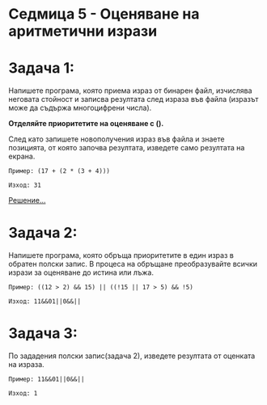 # Седмица 5 - Оценяване на аритметични изрази

Задача 1:
=
Напишете програма, която приема израз от бинарен файл, изчислява неговата стойност и записва резултата след израза във файла (изразът може да съдържа многоцифрени числа).

**Отделяйте приоритетите на оценяване с ().**

След като запишете новополучения израз във файла и знаете позицията, от която започва резултата, изведете само резултата на екрана.

```
Пример: (17 + (2 * (3 + 4)))

Изход: 31
```
[Решение...](https://github.com/AleksandrinaKovachka/Data-structures-and-algorithms/blob/main/Week05/Task1)

Задача 2:
=
Напишете програма, която обръща приоритетите в един израз в обратен полски запис. В процеса на обръщане преобразувайте всички изрази за оценяване до истина или лъжа.

```
Пример: ((12 > 2) && 15) || ((!15 || 17 > 5) && !5)

Изход: 11&&01||0&&||
```

Задача 3:
=
По зададения полски запис(задача 2), изведете резултата от оценката на израза.

```
Пример: 11&&01||0&&||

Изход: 1
```

